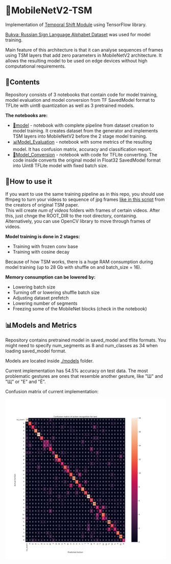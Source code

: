 # 👀MobileNetV2-TSM

Implementation of [Temporal Shift Module](https://arxiv.org/abs/1811.08383) using TensorFlow library.

[Bukva: Russian Sign Language Alphabet Dataset](https://github.com/ai-forever/bukva) was used for model training.

Main feature of this architecture is that it can analyse sequences of frames using TSM layers that add zero parameters in MobileNetV2 architecture. It allows the resulting model to be used on edge devices without high computational requirements.

## 📒Contents

Repository consists of 3 notebooks that contain code for model training, model evaluation and model conversion from TF SavedModel format to TFLite with uint8 quantization as well as 3 pretrained models.

**The notebooks are:**

- [🤖model](./model.ipynb) - notebook with complete pipeline from dataset creation to model training. It creates dataset from the generator and implements TSM layers into MobileNetV2 before the 2 stage model training.
- [📊Model_Evaluation](./Model_Evaluation.ipynb) - notebook with some metrics of the resulting model. It has confusion matrix, accuracy and classification report.
- [🔀Model_Conversion](./Model_Conversion.ipynb) - notebook with code for TFLite converting. The code inside converts the original model in Float32 SavedModel format into Uint8 TFLite model with fixed batch size.

## 🤔How to use it

If you want to use the same training pipeline as in this repo, you should use ffmpeg to turn your videos to sequence of jpg frames [like in this script](https://github.com/mit-han-lab/temporal-shift-module/blob/master/tools/vid2img_sthv2.py) from the creators of original TSM paper.<br>
This will create *num of videos* folders with frames of certain videos. After this, just chnge the ROOT_DIR to the root directory, containing.<br>
Alternatively, you can use OpenCV library to move through frames of videos.

**Model training is done in 2 stages:**
- Training with frozen conv base
- Training with cosine decay

Because of how TSM works, there is a huge RAM consumption during model training (up to 28 Gb with shuffle on and batch_size = 16). 

**Memory consumption can be lowered by:**
- Lowering batch size
- Turning off or lowering shuffle batch size
- Adjusting dataset prefetch
- Lowering number of segments
- Freezing some of the MobileNet blocks (check in the notebook)

## 📊Models and Metrics

Repository contains pretrained model in saved_model and tflite formats. You might need to specify num_segments as 8 and num_classes as 34 when loading saved_model format.

Models are located inside [./models](./models) folder.

Current implementation has 54.5% accuracy on test data. The most problematic gestures are ones that resemble another gesture, like "Ш" and "Щ" or "Е" and "Ё".

Confusion matrix of current implementation:

<img alt="Confusion Matrix" src="./images/confusion_matrix.png" width="1024" />
